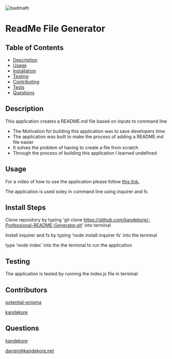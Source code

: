 

![badmath](https://img.shields.io/badge/license-MIT-green)

# ReadMe File Generator  

## Table of Contents 

- [Description](#Description)
- [Usage](#usage)
- [Installation](#installation)
- [Testing](#testing)
- [Contributing](#Contributing)
- [Tests](#tests)
- [Questions](#Questions)


## Description

This application creates a README.md file based on inputs to command line
- The Motivation for building this application was  to save developers time
- The application was built to make the process of adding a README.md file easier
- It solves the problem of having to create a file from scratch
- Through the process of building this application I learned undefined

## Usage

For a video of how to use the application please follow [this link.](https:///)

The application is used soley in command line using inquirer and fs


## Install Steps


Clone repository by typing 'git clone https://github.com/kandekore/-Professional-README-Generator.git' into terminal

Install inquirer and fs by typing 'node install inquirer fs' into the terminal

type 'node index' into the the terminal to run the application

## Testing

The application is tested by running the index.js file in terminal

## Contributors


[potential-enigma](https://github.com/potential-enigma)



[kandekore](https://github.com/kandekore)



## Questions

[kandekore](https://github.com/kandekore)

[darren@kandekore.net](mailto:darren@kandekore.net)




